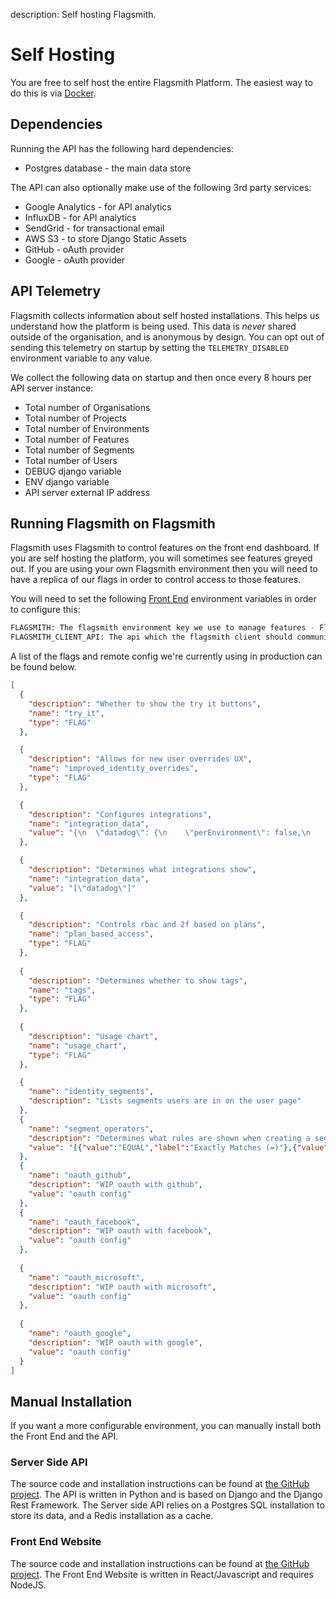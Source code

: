 description: Self hosting Flagsmith.

# Self Hosting

You are free to self host the entire Flagsmith Platform. The easiest way to do this is via [Docker](/docker).

## Dependencies

Running the API has the following hard dependencies:

* Postgres database - the main data store

The API can also optionally make use of the following 3rd party services:

* Google Analytics - for API analytics
* InfluxDB - for API analytics
* SendGrid - for transactional email
* AWS S3 - to store Django Static Assets
* GitHub - oAuth provider
* Google - oAuth provider

## API Telemetry

Flagsmith collects information about self hosted installations. This helps us understand how the platform is being used. This data is *never* shared outside of the organisation, and is anonymous by design. You can opt out of sending this telemetry on startup by setting the `TELEMETRY_DISABLED` environment variable to any value.

We collect the following data on startup and then once every 8 hours per API server instance:

* Total number of Organisations
* Total number of Projects
* Total number of Environments
* Total number of Features
* Total number of Segments
* Total number of Users
* DEBUG django variable
* ENV django variable
* API server external IP address

## Running Flagsmith on Flagsmith

Flagsmith uses Flagsmith to control features on the front end dashboard. If you are self hosting the platform, you will sometimes see features greyed out. If you are using your own Flagsmith environment then you will need to have a replica of our flags in order to control access to those features.

You will need to set the following [Front End](https://github.com/Flagsmith/flagsmith-frontend) environment variables in order to configure this:

```bash
FLAGSMITH: The flagsmith environment key we use to manage features - Flagsmith runs on Flagsmith.
FLAGSMITH_CLIENT_API: The api which the flagsmith client should communicate with. Flagsmith runs on flagsmith. E.g. https://api.flagsmith.com/api/v1/.
```

A list of the flags and remote config we're currently using in production can be found below.

```json
[
  {
    "description": "Whether to show the try it buttons",
    "name": "try_it",
    "type": "FLAG"
  },

  {
    "description": "Allows for new user overrides UX",
    "name": "improved_identity_overrides",
    "type": "FLAG"
  },

  {
    "description": "Configures integrations",
    "name": "integration_data",
    "value": "{\n  \"datadog\": {\n    \"perEnvironment\": false,\n    \"image\": \"https://www.vectorlogo.zone/logos/datadoghq/datadoghq-icon.svg\",\n    \"fields\": [\n      {\n        \"key\": \"base_url\",\n        \"label\": \"Base URL\"\n      },\n      {\n        \"key\": \"api_key\",\n        \"label\": \"API Key\"\n      }\n    ],\n    \"tags\": [\n      \"logging\"\n    ],\n    \"title\": \"Datadog\",\n    \"description\": \"Sends events to Datadog for when flags are created, updated and removed. Logs are tagged with the environment they came from e.g. production.\"\n  },\n  \"amplitude\": {\n    \"perEnvironment\": true,\n    \"image\": \"https://braze-marketing-assets.s3.amazonaws.com/images/partner_logos/amplitude-1.png\",\n    \"fields\": [\n      {\n        \"key\": \"api_key\",\n        \"label\": \"API Key\"\n      }\n    ],\n    \"tags\": [\n      \"analytics\"\n    ],\n    \"title\": \"Amplitude\",\n    \"description\": \"Sends data on what flags served to each identity.\"\n  }\n}"
  },

  {
    "description": "Determines what integrations show",
    "name": "integration_data",
    "value": "[\"datadog\"]"
  },

  {
    "description": "Controls rbac and 2f based on plans",
    "name": "plan_based_access",
    "type": "FLAG"
  },
  
  {
    "description": "Determines whether to show tags",
    "name": "tags",
    "type": "FLAG"
  },
  
  {
    "description": "Usage chart",
    "name": "usage_chart",
    "type": "FLAG"
  },

  {
    "name": "identity_segments",
    "description": "Lists segments users are in on the user page"
  },
  {
    "name": "segment_operators",
    "description": "Determines what rules are shown when creating a segment",
    "value": '[{"value":"EQUAL","label":"Exactly Matches (=)"},{"value":"NOT_EQUAL","label":"Does not match (!=)"},{"value":"PERCENTAGE_SPLIT","label":"% Split"},{"value":"GREATER_THAN","label":">"},{"value":"GREATER_THAN_INCLUSIVE","label":">="},{"value":"LESS_THAN","label":"<"},{"value":"LESS_THAN_INCLUSIVE","label":"<="},{"value":"CONTAINS","label":"Contains"},{"value":"NOT_CONTAINS","label":"Does not contain"},{"value":"REGEX","label":"Matches regex"}]'
  },
  {
    "name": "oauth_github",
    "description": "WIP oauth with github",
    "value": "oauth config"
  },
  {
    "name": "oauth_facebook",
    "description": "WIP oauth with facebook",
    "value": "oauth config"
  },
  
  {
    "name": "oauth_microsoft",
    "description": "WIP oauth with microsoft",
    "value": "oauth config"
  },
  
  {
    "name": "oauth_google",
    "description": "WIP oauth with google",
    "value": "oauth config"
  }
]
```



## Manual Installation

If you want a more configurable environment, you can manually install both the Front End and the API.

### Server Side API

The source code and installation instructions can be found at [the GitHub project](https://github.com/flagsmith/Bullet-Train-API). The API is written in Python and is based on Django and the Django Rest Framework. The Server side API relies on a Postgres SQL installation to store its data, and a Redis installation as a cache.

### Front End Website

The source code and installation instructions can be found at [the GitHub project](https://github.com/flagsmith/Bullet-Train-Frontend). The Front End Website is written in React/Javascript and requires NodeJS.
